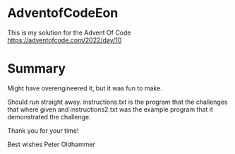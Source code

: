 # AdventofCodeEon

This is my solution for the Advent Of Code https://adventofcode.com/2022/day/10

# Summary

Might have overengineered it, but it was fun to make.

Should run straight away. instructions.txt is the program that the challenges that where given and instructions2.txt was the example program that it demonstrated the challenge.


Thank you for your time!

Best wishes
Peter Oldhammer